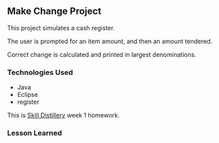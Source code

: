 ## Make Change Project
This project simulates a cash register.

The user is prompted for an item amount, and then an amount tendered.

Correct change is calculated and printed in largest denominations.

### Technologies Used
* Java
* Eclipse
* register


This is [Skill Distillery](http://skilldistellery.com) week 1 homework.

### Lesson Learned
